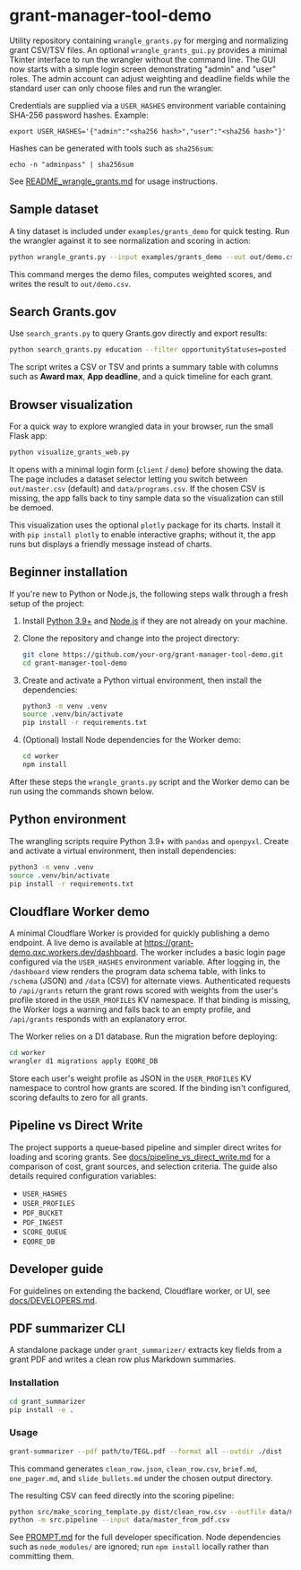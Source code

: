# grant-manager-tool-demo

Utility repository containing `wrangle_grants.py` for merging and normalizing grant CSV/TSV files.
An optional `wrangle_grants_gui.py` provides a minimal Tkinter interface to run the wrangler without the command line.
The GUI now starts with a simple login screen demonstrating "admin" and
"user" roles. The admin account can adjust weighting and deadline fields
while the standard user can only choose files and run the wrangler.

Credentials are supplied via a `USER_HASHES` environment variable containing
SHA-256 password hashes. Example:

```
export USER_HASHES='{"admin":"<sha256 hash>","user":"<sha256 hash>"}'
```

Hashes can be generated with tools such as `sha256sum`:

```
echo -n "adminpass" | sha256sum
```

See [README_wrangle_grants.md](README_wrangle_grants.md) for usage instructions.

## Sample dataset

A tiny dataset is included under `examples/grants_demo` for quick testing. Run
the wrangler against it to see normalization and scoring in action:

```bash
python wrangle_grants.py --input examples/grants_demo --out out/demo.csv --print-summary
```

This command merges the demo files, computes weighted scores, and writes the
result to `out/demo.csv`.

## Search Grants.gov

Use `search_grants.py` to query Grants.gov directly and export results:

```bash
python search_grants.py education --filter opportunityStatuses=posted --output results.tsv --format tsv
```

The script writes a CSV or TSV and prints a summary table with columns such as
**Award max**, **App deadline**, and a quick timeline for each grant.

## Browser visualization

For a quick way to explore wrangled data in your browser, run the small Flask
app:

```bash
python visualize_grants_web.py
```
It opens with a minimal login form (`client` / `demo`) before showing the data.
The page includes a dataset selector letting you switch between
`out/master.csv` (default) and `data/programs.csv`. If the chosen CSV is
missing, the app falls back to tiny sample data so the visualization can still
be demoed.

This visualization uses the optional `plotly` package for its charts. Install it
with `pip install plotly` to enable interactive graphs; without it, the app
runs but displays a friendly message instead of charts.

## Beginner installation

If you're new to Python or Node.js, the following steps walk through a fresh
setup of the project:

1. Install [Python 3.9+](https://www.python.org/downloads/) and
   [Node.js](https://nodejs.org/) if they are not already on your machine.
2. Clone the repository and change into the project directory:

   ```bash
   git clone https://github.com/your-org/grant-manager-tool-demo.git
   cd grant-manager-tool-demo
   ```

3. Create and activate a Python virtual environment, then install the
   dependencies:

   ```bash
   python3 -m venv .venv
   source .venv/bin/activate
   pip install -r requirements.txt
   ```

4. (Optional) Install Node dependencies for the Worker demo:

   ```bash
   cd worker
   npm install
   ```

After these steps the `wrangle_grants.py` script and the Worker demo can be run
using the commands shown below.

## Python environment

The wrangling scripts require Python 3.9+ with `pandas` and `openpyxl`.
Create and activate a virtual environment, then install dependencies:

```bash
python3 -m venv .venv
source .venv/bin/activate
pip install -r requirements.txt
```

## Cloudflare Worker demo

A minimal Cloudflare Worker is provided for quickly publishing a demo endpoint.
A live demo is available at https://grant-demo.qxc.workers.dev/dashboard.
The worker includes a basic login page configured via the `USER_HASHES`
environment variable. After logging in, the `/dashboard` view renders the
program data schema table, with links to `/schema` (JSON) and `/data` (CSV)
for alternate views. Authenticated requests to `/api/grants` return the grant
rows scored with weights from the user's profile stored in the `USER_PROFILES`
KV namespace. If that binding is missing, the Worker logs a warning and falls
back to an empty profile, and `/api/grants` responds with an explanatory error.

The Worker relies on a D1 database. Run the migration before deploying:

```bash
cd worker
wrangler d1 migrations apply EQORE_DB
```

Store each user's weight profile as JSON in the `USER_PROFILES` KV namespace
to control how grants are scored. If the binding isn't configured, scoring
defaults to zero for all grants.

## Pipeline vs Direct Write

The project supports a queue‑based pipeline and simpler direct writes for
loading and scoring grants. See
[docs/pipeline_vs_direct_write.md](docs/pipeline_vs_direct_write.md) for a
comparison of cost, grant sources, and selection criteria. The guide also
details required configuration variables:

- `USER_HASHES`
- `USER_PROFILES`
- `PDF_BUCKET`
- `PDF_INGEST`
- `SCORE_QUEUE`
- `EQORE_DB`

## Developer guide

For guidelines on extending the backend, Cloudflare worker, or UI, see
[docs/DEVELOPERS.md](docs/DEVELOPERS.md).

## PDF summarizer CLI

A standalone package under `grant_summarizer/` extracts key fields from a grant PDF and writes a clean row plus Markdown summaries.

### Installation

```bash
cd grant_summarizer
pip install -e .
```

### Usage

```bash
grant-summarizer --pdf path/to/TEGL.pdf --format all --outdir ./dist
```

This command generates `clean_row.json`, `clean_row.csv`, `brief.md`, `one_pager.md`, and `slide_bullets.md` under the chosen output directory.

The resulting CSV can feed directly into the scoring pipeline:

```bash
python src/make_scoring_template.py dist/clean_row.csv --outfile data/master_from_pdf.csv
python -m src.pipeline --input data/master_from_pdf.csv
```

See [PROMPT.md](PROMPT.md) for the full developer specification. Node dependencies such as `node_modules/` are ignored; run `npm install` locally rather than committing them.
